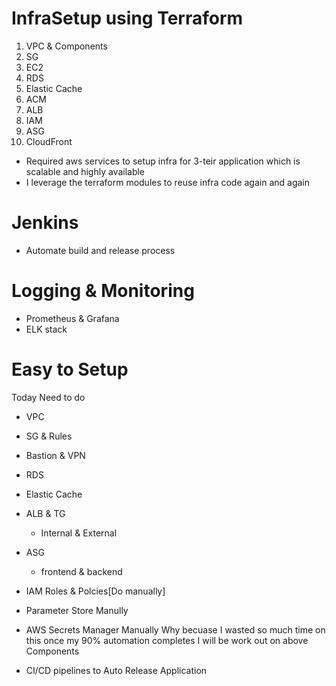 # InfraSetup using Terraform
1. VPC & Components
2. SG
3. EC2
4. RDS
5. Elastic Cache
6. ACM
7. ALB
8. IAM
9. ASG
10. CloudFront

- Required aws services to setup infra for 3-teir application which is scalable and highly available
- I leverage the terraform modules to reuse infra code again and again

# Jenkins
- Automate build and release process

# Logging & Monitoring
- Prometheus & Grafana
- ELK stack



# Easy to Setup
Today Need to do
- VPC
- SG & Rules
- Bastion & VPN
- RDS
- Elastic Cache
- ALB & TG
  - Internal & External
- ASG
  - frontend & backend

- IAM Roles & Polcies[Do manually]
- Parameter Store Manully
- AWS Secrets Manager Manually
Why becuase I wasted so much time on this once my 90% automation completes I will be work out on above Components

- CI/CD pipelines to Auto Release Application

